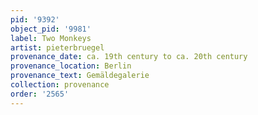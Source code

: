 ```yaml
---
pid: '9392'
object_pid: '9981'
label: Two Monkeys
artist: pieterbruegel
provenance_date: ca. 19th century to ca. 20th century
provenance_location: Berlin
provenance_text: Gemäldegalerie
collection: provenance
order: '2565'
---
```


